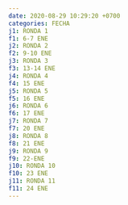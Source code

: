 ```yaml
---
date: 2020-08-29 10:29:20 +0700
categories: FECHA
j1: RONDA 1
f1: 6-7 ENE
j2: RONDA 2
f2: 9-10 ENE
j3: RONDA 3
f3: 13-14 ENE
j4: RONDA 4
f4: 15 ENE
j5: RONDA 5
f5: 16 ENE
j6: RONDA 6
f6: 17 ENE
j7: RONDA 7
f7: 20 ENE
j8: RONDA 8
f8: 21 ENE
j9: RONDA 9
f9: 22-ENE
j10: RONDA 10
f10: 23 ENE
j11: RONDA 11
f11: 24 ENE
---
```


